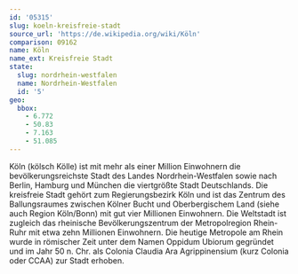```yaml
---
id: '05315'
slug: koeln-kreisfreie-stadt
source_url: 'https://de.wikipedia.org/wiki/Köln'
comparison: 09162
name: Köln
name_ext: Kreisfreie Stadt
state:
  slug: nordrhein-westfalen
  name: Nordrhein-Westfalen
  id: '5'
geo:
  bbox:
    - 6.772
    - 50.83
    - 7.163
    - 51.085
---
```


Köln (kölsch Kölle) ist mit mehr als einer Million Einwohnern die bevölkerungsreichste Stadt des Landes Nordrhein-Westfalen sowie nach Berlin, Hamburg und München die viertgrößte Stadt Deutschlands. Die kreisfreie Stadt gehört zum Regierungsbezirk Köln und ist das Zentrum des Ballungsraumes zwischen Kölner Bucht und Oberbergischem Land (siehe auch Region Köln/Bonn) mit gut vier Millionen Einwohnern. Die Weltstadt ist zugleich das rheinische Bevölkerungszentrum der Metropolregion Rhein-Ruhr mit etwa zehn Millionen Einwohnern. Die heutige Metropole am Rhein wurde in römischer Zeit unter dem Namen Oppidum Ubiorum gegründet und im Jahr 50 n. Chr. als Colonia Claudia Ara Agrippinensium (kurz Colonia oder CCAA) zur Stadt erhoben.
